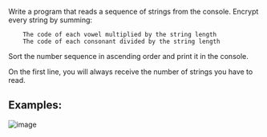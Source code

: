 Write a program that reads a sequence of strings from the console. Encrypt every string by summing:

    	The code of each vowel multiplied by the string length
    	The code of each consonant divided by the string length

Sort the number sequence in ascending order and print it in the console.

On the first line, you will always receive the number of strings you have to read.

## Examples:

![image](https://user-images.githubusercontent.com/45227327/211379650-162de3fe-4048-4fe4-b156-5fc74367365c.png)
